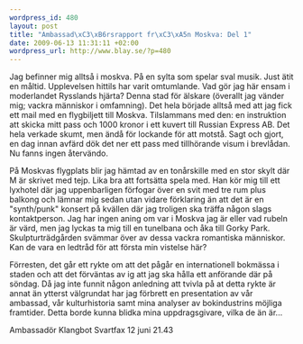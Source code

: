 ```yaml
--- 
wordpress_id: 480
layout: post
title: "Ambassad\xC3\xB6rsrapport fr\xC3\xA5n Moskva: Del 1"
date: 2009-06-13 11:31:11 +02:00
wordpress_url: http://www.blay.se/?p=480
---
```

Jag befinner mig alltså i moskva. På en sylta som spelar sval musik. Just ätit en måltid. Upplevelsen hittils har varit omtumlande. Vad gör jag här ensam i moderlandet Rysslands hjärta? Denna stad för älskare (överallt jag vänder mig; vackra människor i omfamning). Det hela började alltså med att jag fick ett mail med en flygbiljett till Moskva. Tilslammans med den: en instruktion att skicka mitt pass och 1000 kronor i ett kuvert till Russian Express AB. Det hela verkade skumt, men ändå för lockande för att motstå. Sagt och gjort, en dag innan avfärd dök det ner ett pass med tillhörande visum i brevlådan. Nu fanns ingen återvändo.

På Moskvas flygplats blir jag hämtad av en tonårskille med en stor skylt där M är skrivet med tejp. Lika bra att fortsätta spela med. Han kör mig till ett lyxhotel där jag uppenbarligen förfogar över en svit med tre rum plus balkong och lämnar mig sedan utan vidare förklaring än att det är en "synth/punk" konsert på kvällen där jag troligen ska träffa någon slags kontaktperson. Jag har ingen aning om var i Moskva jag är eller vad rubeln är värd, men jag lyckas ta mig till en tunelbana och åka till Gorky Park. Skulpturträdgården svämmar över av dessa vackra romantiska människor. Kan de vara en ledtråd för att första min vistelse här?

Förresten, det går ett rykte om att det pågår en internationell bokmässa i staden och att det förväntas av ig att jag ska hålla ett anförande där på söndag. Då jag inte funnit någon anledning att tvivla på at detta rykte är annat än ytterst välgrundat har jag förbrett en presentation av vår ambassad, vår kulturhistoria samt mina analyser av bokindustrins möjliga framtider. Detta borde kunna blidka mina uppdragsgivare, vilka de än är...

Ambassadör Klangbot Svartfax 12 juni 21.43
